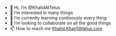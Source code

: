 - 👋 Hi, I’m @KhalidAtTelus
- 👀 I’m interested in many things
- 🌱 I’m currently learning continously every thing
- 💞️ I’m looking to collaborate on all the good things 
- 📫 How to reach me Khalid.Khan1@telus.com

<!---
KhalidAtTelus/KhalidAtTelus is a ✨ special ✨ repository because its `README.md` (this file) appears on your GitHub profile.
You can click the Preview link to take a look at your changes.
--->
